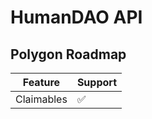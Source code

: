 # HumanDAO API

## Polygon Roadmap&#x20;

| Feature    | Support |
| ---------- | ------- |
| Claimables | ✅       |

##
